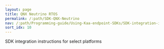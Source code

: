 ```yaml
---
layout: page
title: QNX Neutrino RTOS
permalink: /:path/SDK-QNX-Neutrino
nav: /:path/Programming-guide/Using-Kaa-endpoint-SDKs/SDK-integration-instructions/SDK-QNX-Neutrino
sort_idx: 10
---
```


SDK integration instructions for select platforms